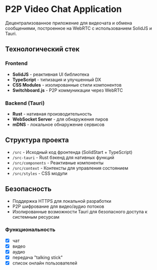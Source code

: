 # P2P Video Chat Application

Децентрализованное приложение для видеочата и обмена сообщениями, построенное на WebRTC с использованием SolidJS и Tauri.

## Технологический стек

### Frontend
- **SolidJS** - реактивная UI библиотека
- **TypeScript** - типизация и улучшенный DX
- **CSS Modules** - изолированные стили компонентов
- **Switchboard.js** - P2P коммуникации через WebRTC

### Backend (Tauri)
- **Rust** - нативная производительность
- **WebSocket Server** - для обнаружения пиров
- **mDNS** - локальное обнаружение сервисов

## Структура проекта

- `/src` - Исходный код фронтенда (SolidStart + TypeScript)
- `/src-tauri` - Rust бэкенд для нативных функций
- `/src/components` - Реактивные компоненты
- `/src/context` - Контексты для управления состоянием
- `/src/styles` - CSS модули

## Безопасность

- Поддержка HTTPS для локальной разработки
- P2P шифрование для видео/аудио потоков
- Изолированные возможности Tauri для безопасного доступа к системным ресурсам


### Функциональность

- [x] чат
- [x] видео
- [x] аудио
- [x] передача "talking stick"
- [x] список онлайн пользователей
